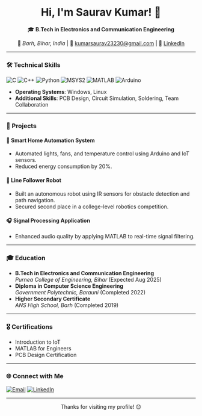 <h1 align="center">Hi, I'm Saurav Kumar! 👋</h1>

<p align="center">
  🎓 <b>B.Tech in Electronics and Communication Engineering</b>  
</p>

<p align="center">
  📍 <i>Barh, Bihar, India</i> | 📧 <a href="mailto:kumarsaurav23230@gmail.com">kumarsaurav23230@gmail.com</a> | 🔗 <a href="https://www.linkedin.com/in/saurav-kumar-7250132b5/">LinkedIn</a>
</p>

---

### 🛠️ Technical Skills  
<p>
  <img src="https://img.shields.io/badge/C%20Programming-00599C?style=flat&logo=c&logoColor=white" alt="C">
  <img src="https://img.shields.io/badge/C++-00599C?style=flat&logo=c%2B%2B&logoColor=white" alt="C++">
  <img src="https://img.shields.io/badge/Python-3776AB?style=flat&logo=python&logoColor=white" alt="Python">
  <img src="https://img.shields.io/badge/MSYS2-0078D6?style=flat&logo=windows&logoColor=white" alt="MSYS2">
  <img src="https://img.shields.io/badge/MATLAB-FF8000?style=flat&logo=mathworks&logoColor=white" alt="MATLAB">
  <img src="https://img.shields.io/badge/Arduino-00979D?style=flat&logo=arduino&logoColor=white" alt="Arduino">
</p>

- **Operating Systems**: Windows, Linux  
- **Additional Skills**: PCB Design, Circuit Simulation, Soldering, Team Collaboration  

---

### 📂 Projects  

#### 🔌 **Smart Home Automation System**  
- Automated lights, fans, and temperature control using Arduino and IoT sensors.  
- Reduced energy consumption by 20%.  

#### 🤖 **Line Follower Robot**  
- Built an autonomous robot using IR sensors for obstacle detection and path navigation.  
- Secured second place in a college-level robotics competition.  

#### 🎧 **Signal Processing Application**  
- Enhanced audio quality by applying MATLAB to real-time signal filtering.  

---

### 🎓 Education  
- **B.Tech in Electronics and Communication Engineering**  
  *Purnea College of Engineering, Bihar* (Expected Aug 2025)  
- **Diploma in Computer Science Engineering**  
  *Government Polytechnic, Barauni* (Completed 2022)  
- **Higher Secondary Certificate**  
  *ANS High School, Barh* (Completed 2019)  

---

### 🎖️ Certifications  

- Introduction to IoT  
- MATLAB for Engineers  
- PCB Design Certification  

---

### 🌐 Connect with Me  

<p>
  <a href="mailto:kumarsaurav23230@gmail.com"><img src="https://img.shields.io/badge/Email-D14836?style=flat&logo=gmail&logoColor=white" alt="Email"></a>
  <a href="https://www.linkedin.com/in/saurav-kumar-7250132b5/"><img src="https://img.shields.io/badge/LinkedIn-0077B5?style=flat&logo=linkedin&logoColor=white" alt="LinkedIn"></a>
</p>

---

<p align="center">Thanks for visiting my profile! 😊</p>
